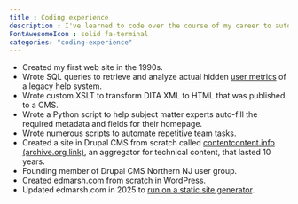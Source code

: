 ```yaml
---
title : Coding experience
description : I've learned to code over the course of my career to automate tasks, create websites, transform content, and convert structured content to HTML.
FontAwesomeIcon : solid fa-terminal
categories: "coding-experience"
---
```


- Created my first web site in the 1990s.
- Wrote SQL queries to retrieve and analyze actual hidden [user metrics](/skills/metrics) of a legacy help system.
- Wrote custom XSLT to transform DITA XML to HTML that was published to a CMS.
- Wrote a Python script to help subject matter experts auto-fill the required metadata and fields for their homepage.
- Wrote numerous scripts to automate repetitive team tasks.
- Created a site in Drupal CMS from scratch called [contentcontent.info (archive.org link)](https://web.archive.org/web/20210121085031/http://contentcontent.info/), an aggregator for technical content, that lasted 10 years.
- Founding member of Drupal CMS Northern NJ user group.
- Created edmarsh.com from scratch in WordPress.
- Updated edmarsh.com in 2025 to [run on a static site generator](/static-site-transformation/).
